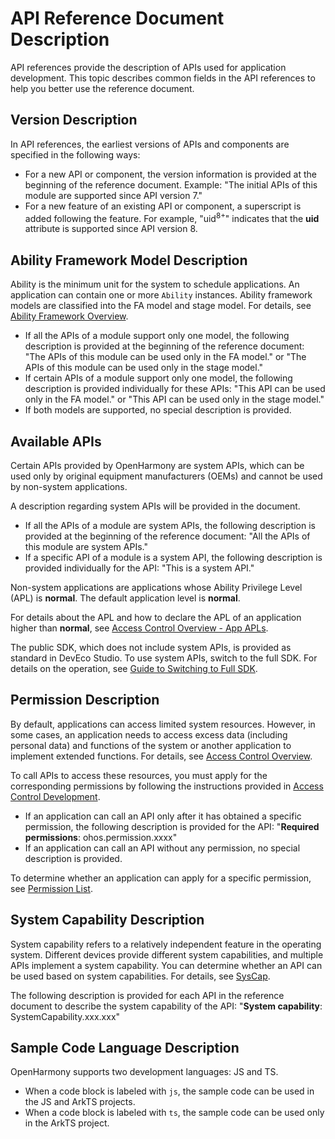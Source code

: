 # API Reference Document Description

API references provide the description of APIs used for application development. This topic describes common fields in the API references to help you better use the reference document.

## Version Description

In API references, the earliest versions of APIs and components are specified in the following ways:

- For a new API or component, the version information is provided at the beginning of the reference document. Example: "The initial APIs of this module are supported since API version 7."
- For a new feature of an existing API or component, a superscript is added following the feature. For example, "uid<sup>8+</sup>" indicates that the **uid** attribute is supported since API version 8.

## Ability Framework Model Description

Ability is the minimum unit for the system to schedule applications. An application can contain one or more `Ability` instances. Ability framework models are classified into the FA model and stage model. For details, see [Ability Framework Overview](../../ability/ability-brief.md).

- If all the APIs of a module support only one model, the following description is provided at the beginning of the reference document: "The APIs of this module can be used only in the FA model." or "The APIs of this module can be used only in the stage model."
- If certain APIs of a module support only one model, the following description is provided individually for these APIs: "This API can be used only in the FA model." or "This API can be used only in the stage model."
- If both models are supported, no special description is provided.

## Available APIs

Certain APIs provided by OpenHarmony are system APIs, which can be used only by original equipment manufacturers (OEMs) and cannot be used by non-system applications.

A description regarding system APIs will be provided in the document.

- If all the APIs of a module are system APIs, the following description is provided at the beginning of the reference document: "All the APIs of this module are system APIs."
- If a specific API of a module is a system API, the following description is provided individually for the API: "This is a system API."

Non-system applications are applications whose Ability Privilege Level (APL) is **normal**. The default application level is **normal**.

For details about the APL and how to declare the APL of an application higher than **normal**, see [Access Control Overview - App APLs](../../security/accesstoken-overview.md#app-apls).

The public SDK, which does not include system APIs, is provided as standard in DevEco Studio. To use system APIs, switch to the full SDK. For details on the operation, see [Guide to Switching to Full SDK](../../quick-start/full-sdk-switch-guide.md).

## Permission Description

By default, applications can access limited system resources. However, in some cases, an application needs to access excess data (including personal data) and functions of the system or another application to implement extended functions. For details, see [Access Control Overview](../../security/accesstoken-overview.md).

To call APIs to access these resources, you must apply for the corresponding permissions by following the instructions provided in [Access Control Development](../../security/accesstoken-guidelines.md).

- If an application can call an API only after it has obtained a specific permission, the following description is provided for the API: "**Required permissions**: ohos.permission.xxxx"
- If an application can call an API without any permission, no special description is provided.

To determine whether an application can apply for a specific permission, see [Permission List](../../security/permission-list.md).

## System Capability Description

System capability refers to a relatively independent feature in the operating system. Different devices provide different system capabilities, and multiple APIs implement a system capability. You can determine whether an API can be used based on system capabilities. For details, see [SysCap](../../quick-start/syscap.md).

The following description is provided for each API in the reference document to describe the system capability of the API: "**System capability**: SystemCapability.xxx.xxx"

## Sample Code Language Description

OpenHarmony supports two development languages: JS and TS.

- When a code block is labeled with `js`, the sample code can be used in the JS and ArkTS projects.
- When a code block is labeled with `ts`, the sample code can be used only in the ArkTS project.
